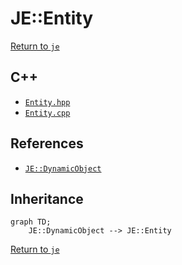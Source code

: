 # JE::Entity

[Return to `je`](/docs/je.md)

## C++

- [`Entity.hpp`](/src/je/Entity.hpp)
- [`Entity.cpp`](/src/je/Entity.cpp)

## References

- [`JE::DynamicObject`](/docs/je/DynamicObject.md)

## Inheritance

```mermaid
graph TD;
    JE::DynamicObject --> JE::Entity
```

[Return to `je`](/docs/je.md)